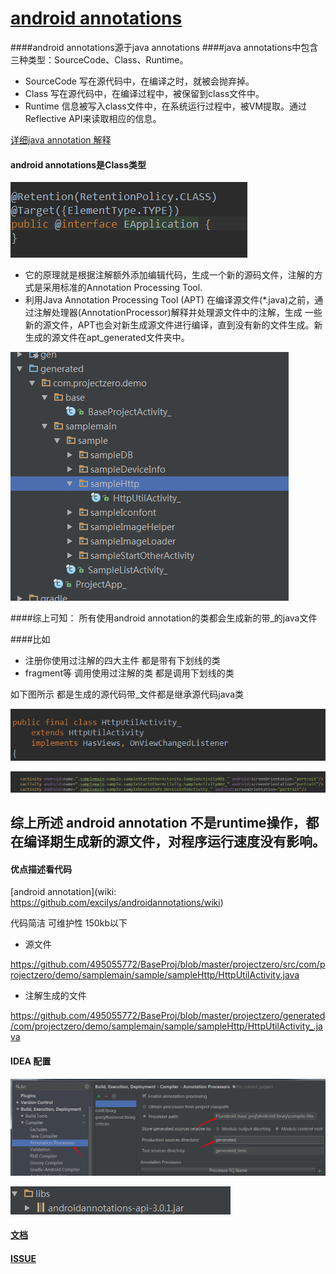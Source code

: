 # [android annotations](https://github.com/excilys/androidannotations)
####android annotations源于java annotations
####java annotations中包含三种类型：SourceCode、Class、Runtime。

* SourceCode  写在源代码中，在编译之时，就被会抛弃掉。
* Class  写在源代码中，在编译过程中，被保留到class文件中。
* Runtime 信息被写入class文件中，在系统运行过程中，被VM提取。通过Reflective API来读取相应的信息。

[详细java annotation 解释](http://blog.csdn.net/blueheart20/article/details/18810693)

#### android annotations是Class类型 
![Aaron Swartz]( https://raw.githubusercontent.com/495055772/BaseProj/master/screenShot/classtype.png)

* 它的原理就是根据注解额外添加编辑代码，生成一个新的源码文件，注解的方式是采用标准的Annotation Processing Tool.
* 利用Java Annotation Processing Tool (APT) 在编译源文件(*.java)之前，通过注解处理器(AnnotationProcessor)解释并处理源文件中的注解，生成 一些新的源文件，APT也会对新生成源文件进行编译，直到没有新的文件生成。新生成的源文件在apt_generated文件夹中。

![Aaron Swartz]( https://raw.githubusercontent.com/495055772/BaseProj/master/screenShot/apt_generated.png)

####综上可知：
  所有使用android annotation的类都会生成新的带_的java文件
  
 ####比如
 * 注册你使用过注解的四大主件 都是带有下划线的类
 * fragment等 调用使用过注解的类  都是调用下划线的类
 
 如下图所示 都是生成的源代码带_文件都是继承源代码java类

![Aaron Swartz]( https://raw.githubusercontent.com/495055772/BaseProj/master/screenShot/extends.png)

![Aaron Swartz]( https://raw.githubusercontent.com/495055772/BaseProj/master/screenShot/manifest.png)

## 综上所述 android annotation 不是runtime操作，都在编译期生成新的源文件，对程序运行速度没有影响。



#### 优点描述看代码

[android annotation](wiki: https://github.com/excilys/androidannotations/wiki)

代码简洁 可维护性 150kb以下

* 源文件

https://github.com/495055772/BaseProj/blob/master/projectzero/src/com/projectzero/demo/samplemain/sample/sampleHttp/HttpUtilActivity.java

* 注解生成的文件

https://github.com/495055772/BaseProj/blob/master/projectzero/generated/com/projectzero/demo/samplemain/sample/sampleHttp/HttpUtilActivity_.java


#### IDEA 配置
![Aaron Swartz](https://raw.githubusercontent.com/495055772/BaseProj/master/screenShot/ideaAnnotation.jpg)

![Aaron Swartz](https://raw.githubusercontent.com/495055772/BaseProj/master/screenShot/ideajar.png)



#### [文档](https://github.com/excilys/androidannotations/wiki/AvailableAnnotations)


#### [ISSUE](https://github.com/excilys/androidannotations/wiki/FAQ#import)


